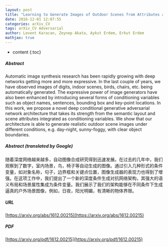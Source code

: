 ```yaml
---
layout: post
title: "Learning to Generate Images of Outdoor Scenes from Attributes and Semantic Layouts"
date: 2016-12-01 12:07:55
categories: arXiv_CV
tags: arXiv_CV Adversarial
author: Levent Karacan, Zeynep Akata, Aykut Erdem, Erkut Erdem
mathjax: true
---
```


* content
{:toc}

##### Abstract
Automatic image synthesis research has been rapidly growing with deep networks getting more and more expressive. In the last couple of years, we have observed images of digits, indoor scenes, birds, chairs, etc. being automatically generated. The expressive power of image generators have also been enhanced by introducing several forms of conditioning variables such as object names, sentences, bounding box and key-point locations. In this work, we propose a novel deep conditional generative adversarial network architecture that takes its strength from the semantic layout and scene attributes integrated as conditioning variables. We show that our architecture is able to generate realistic outdoor scene images under different conditions, e.g. day-night, sunny-foggy, with clear object boundaries.

##### Abstract (translated by Google)
随着深度网络越来越多，自动图像合成研究得到迅速发展。在过去的几年中，我们观察到了数字，室内场景，鸟，椅子等自动生成的图像。通过引入几种形式的条件变量，如对象名称，句子，边界框和关键点位置，图像生成器的表现力也得到了增强。在这项工作中，我们提出了一个新的深度条件生成对抗网络架构，其强大的语义布局和场景属性集成为条件变量。我们展示了我们的架构能够在不同条件下生成逼真的户外场景图像，例如，日夜，阳光明媚，有清晰的物体界限。

##### URL
[https://arxiv.org/abs/1612.00215](https://arxiv.org/abs/1612.00215)

##### PDF
[https://arxiv.org/pdf/1612.00215](https://arxiv.org/pdf/1612.00215)

